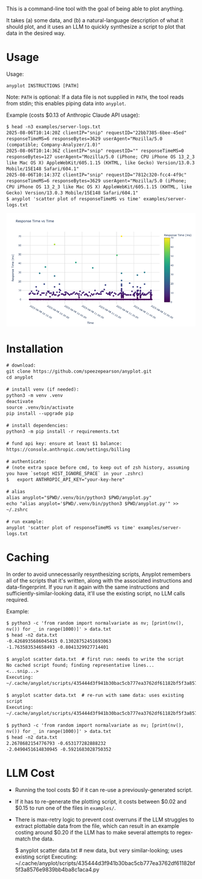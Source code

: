 This is a command-line tool with the goal of being able to plot anything.

It takes (a) some data, and (b) a natural-language description of what it should plot, and it uses an LLM to quickly synthesize a script to plot that data in the desired way.

# Usage

Usage:

    anyplot INSTRUCTIONS [PATH]

Note: `PATH` is optional: If a data file is not supplied in `PATH`, the tool reads from stdin; this enables piping data into `anyplot`.

Example (costs $0.13 of Anthropic Claude API usage):

    $ head -n3 examples/server-logs.txt
    2025-08-06T10:14:20Z clientIP="snip" requestID="22bb7385-6bee-45ed" responseTimeMS=6 responseBytes=3629 userAgent="Mozilla/5.0 (compatible; Company-Analyzer/1.0)"
    2025-08-06T10:14:36Z clientIP="snip" requestID="" responseTimeMS=0 responseBytes=127 userAgent="Mozilla/5.0 (iPhone; CPU iPhone OS 13_2_3 like Mac OS X) AppleWebKit/605.1.15 (KHTML, like Gecko) Version/13.0.3 Mobile/15E148 Safari/604.1"
    2025-08-06T10:14:37Z clientIP="snip" requestID="7812c320-fcc4-4f9c" responseTimeMS=6 responseBytes=3629 userAgent="Mozilla/5.0 (iPhone; CPU iPhone OS 13_2_3 like Mac OS X) AppleWebKit/605.1.15 (KHTML, like Gecko) Version/13.0.3 Mobile/15E148 Safari/604.1"
    $ anyplot 'scatter plot of responseTimeMS vs time' examples/server-logs.txt

![](example-server-logs.png)

# Installation

```
# download:
git clone https://github.com/speezepearson/anyplot.git
cd anyplot

# install venv (if needed):
python3 -m venv .venv
deactivate
source .venv/bin/activate
pip install --upgrade pip

# install dependencies:
python3 -m pip install -r requirements.txt

# fund api key: ensure at least $1 balance: https://console.anthropic.com/settings/billing

# authenticate:
# (note extra space before cmd, to keep out of zsh history, assuming you have `setopt HIST_IGNORE_SPACE` in your .zshrc)
$   export ANTHROPIC_API_KEY="your-key-here"

# alias
alias anyplot="$PWD/.venv/bin/python3 $PWD/anyplot.py"
echo "alias anyplot='$PWD/.venv/bin/python3 $PWD/anyplot.py'" >> ~/.zshrc

# run example:
anyplot 'scatter plot of responseTimeMS vs time' examples/server-logs.txt
```


# Caching

In order to avoid unnecessarily resynthesizing scripts, Anyplot remembers all of the scripts that it's written, along with the associated instructions and data-fingerprint. If you run it again with the same instructions and sufficiently-similar-looking data, it'll use the existing script, no LLM calls required.

Example:

    $ python3 -c 'from random import normalvariate as nv; [print(nv(), nv()) for _ in range(1000)]' > data.txt
    $ head -n2 data.txt
    -0.4268935686045415 0.13028752451693063
    -1.763583534658493 -0.8041329927714401

    $ anyplot scatter data.txt  # first run: needs to write the script
    No cached script found; finding representative lines...
    <...snip...>
    Executing: ~/.cache/anyplot/scripts/435444d3f941b30bac5cb777ea3762df61182bf5f3a8576e9839bb4ba8c1aca4.py

    $ anyplot scatter data.txt  # re-run with same data: uses existing script
    Executing: ~/.cache/anyplot/scripts/435444d3f941b30bac5cb777ea3762df61182bf5f3a8576e9839bb4ba8c1aca4.py

    $ python3 -c 'from random import normalvariate as nv; [print(nv(), nv()) for _ in range(1000)]' > data.txt
    $ head -n2 data.txt
    2.2678682154776793 -0.653177282888232
    -2.0490451614830945 -0.5921683028750352

# LLM Cost

- Running the tool costs $0 if it can re-use a previously-generated script.
- If it has to re-generate the plotting script, it costs between $0.02 and $0.15 to run one of the files in `examples/`.
- There is max-retry logic to prevent cost overruns if the LLM struggles to extract plottable data from the file, which can result in an example costing around $0.20 if the LLM has to make several attempts to regex-match the data.

    $ anyplot scatter data.txt  # new data, but very similar-looking; uses existing script
    Executing: ~/.cache/anyplot/scripts/435444d3f941b30bac5cb777ea3762df61182bf5f3a8576e9839bb4ba8c1aca4.py
